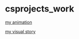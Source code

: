 # csprojects_work

[my animation](https://shinep7.github.io/csprojects_work/p5/hello_p5.html)

[my visual story](https://shinep7.github.io/csprojects_work/visual_novel_template-main/)
